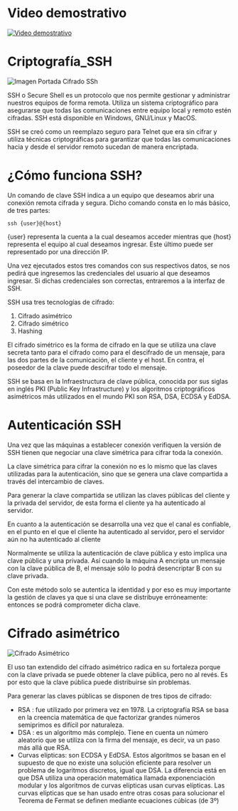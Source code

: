 
# Video demostrativo 
[![Video demostrativo](https://github.com/fernandopaezmartin/Criptografia_SSH/blob/main/imagenes/thumb_crypto_min.png
)](https://youtu.be/vhIQdGc0WxM)


# Criptografía_SSH
![Imagen Portada Cifrado SSh](https://github.com/fernandopaezmartin/Criptografia_SSH/blob/main/imagenes/ssh_portada.jpg)


SSH o Secure Shell es un protocolo que nos permite gestionar y administrar nuestros equipos de forma remota. Utiliza un sistema criptográfico para asegurarse que todas las comunicaciones entre equipo local y remoto estén cifradas. SSH está disponible en Windows, GNU/Linux y MacOS.

SSH se creó como un reemplazo seguro para Telnet que era sin cifrar y utiliza técnicas criptográficas para garantizar que todas las comunicaciones hacia y desde el servidor remoto sucedan de manera encriptada.

# ¿Cómo funciona SSH?

Un comando de clave SSH indica a un equipo que deseamos abrir una conexión remota cifrada y segura. Dicho comando consta en lo más básico, de tres partes:

`ssh {user}@{host}`

{user} representa la cuenta a la cual deseamos acceder mientras que {host} representa el equipo al cual deseamos ingresar. Este último puede ser representado  por una dirección IP.

Una vez ejecutados estos tres comandos con sus respectivos datos, se nos pedirá que ingresemos las credenciales del usuario al que deseamos ingresar. Si dichas credenciales son correctas, entraremos a la interfaz de SSH.

SSH usa tres tecnologías de cifrado:

1. Cifrado asimétrico
2. Cifrado simétrico
3. Hashing

El cifrado simétrico es la forma de cifrado en la que se utiliza una clave secreta tanto para el cifrado como para el descifrado de un mensaje, para las dos partes de la comunicación, el cliente y el host. En contra, el poseedor de la clave puede descifrar todo el mensaje.

SSH se basa en la Infraestructura de clave pública, conocida por sus siglas en inglés PKI (Public Key Infrastructure) y los algoritmos criptográficos asimétricos más utilizados en el mundo PKI son RSA, DSA, ECDSA y EdDSA.

# Autenticación SSH

Una vez que las máquinas a establecer conexión verifiquen la versión de SSH tienen que negociar una clave simétrica para cifrar toda la conexión.

La clave simétrica para cifrar la conexión no es lo mismo que las claves utilizadas para la autenticación, sino que se genera una clave compartida a través del intercambio de claves.

Para generar la clave compartida se utilizan las claves públicas del cliente y la privada del servidor, de esta forma el cliente ya ha autenticado al servidor.

En cuanto a la autenticación se desarrolla una vez que el canal es confiable, en el punto en el que el cliente ha autenticado al servidor, pero el servidor aún no ha autenticado al cliente

Normalmente se utiliza la autenticación de clave pública y esto implica una clave pública y una privada.
Así cuando la máquina A encripta un mensaje con la clave pública de B, el mensaje sólo lo podrá desencriptar B con su clave privada.

Con este método solo se autentica la identidad y por eso es muy importante la gestión de claves ya que si una clave se distribuye erróneamente: entonces se podrá comprometer dicha clave.

# Cifrado asimétrico

![Cifrado Asimétrico](https://github.com/fernandopaezmartin/Criptografia_SSH/blob/main/imagenes/cifrado-asimetrico.jpg)

El uso tan extendido del cifrado asimétrico radica en su fortaleza porque con la clave privada se puede obtener la clave pública, pero no al revés. Es por esto que  la clave pública puede distribuirse sin problemas.

Para generar las claves públicas se disponen de tres tipos de cifrado:

- RSA : fue utilizado por primera vez en 1978. La criptografía RSA se basa en la creencia matemática de que factorizar grandes números semiprimos es difícil por naturaleza.
- DSA : es un algoritmo más complejo. Tiene en cuenta un número aleatorio que se utiliza con la firma del mensaje, es decir, va un paso más allá que RSA.
- Curvas elípticas: son ECDSA y EdDSA. Estos algoritmos se basan en el supuesto de que no existe una solución eficiente para resolver un problema de logaritmos discretos, igual que DSA. La diferencia está en que DSA utiliza una operación matemática llamada exponenciación modular y los algoritmos de curvas elípticas usan curvas elípticas. Las curvas elípticas que se han usado entre otras cosas para solucionar el Teorema de Fermat se definen mediante ecuaciones cúbicas (de 3º)

